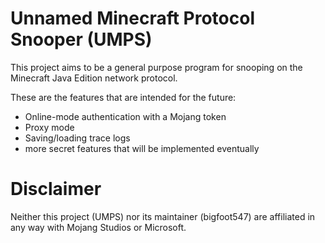# Unnamed Minecraft Protocol Snooper (UMPS)
This project aims to be a general purpose program for snooping on the Minecraft Java Edition network protocol.

These are the features that are intended for the future:
- Online-mode authentication with a Mojang token
- Proxy mode
- Saving/loading trace logs
- more secret features that will be implemented eventually

# Disclaimer
Neither this project (UMPS) nor its maintainer (bigfoot547) are affiliated in any way with Mojang Studios or Microsoft.
